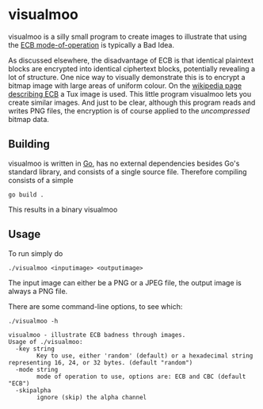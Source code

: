visualmoo
=========

visualmoo is a silly small program to create images to illustrate that using the [ECB mode-of-operation][ecbmoo] is typically a Bad Idea.

As discussed elsewhere, the disadvantage of ECB is that identical plaintext blocks are encrypted into identical ciphertext blocks, potentially revealing a lot of structure. One nice way to visually demonstrate this is to encrypt a bitmap image with large areas of uniform colour. On the [wikipedia page describing ECB][ecbmoo] a Tux image is used. This little program visualmoo lets you create similar images. And just to be clear, although this program reads and writes PNG files, the encryption is of course applied to the _uncompressed_ bitmap data.

Building
--------

visualmoo is written in [Go][golang], has no external dependencies besides Go's standard library, and consists of a single source file. Therefore compiling consists of a simple

    go build .

This results in a binary visualmoo

Usage
-----

To run simply do

    ./visualmoo <inputimage> <outputimage>

The input image can either be a PNG or a JPEG file, the output image is always a PNG file.

There are some command-line options, to see which:

    ./visualmoo -h

    visualmoo - illustrate ECB badness through images.
    Usage of ./visualmoo:
      -key string
        	Key to use, either 'random' (default) or a hexadecimal string representing 16, 24, or 32 bytes. (default "random")
      -mode string
        	mode of operation to use, options are: ECB and CBC (default "ECB")
      -skipalpha
        	ignore (skip) the alpha channel


[ecbmoo]: https://en.wikipedia.org/wiki/Block_cipher_mode_of_operation#Electronic_Codebook_.28ECB.29
[golang]: https://golang.org/

